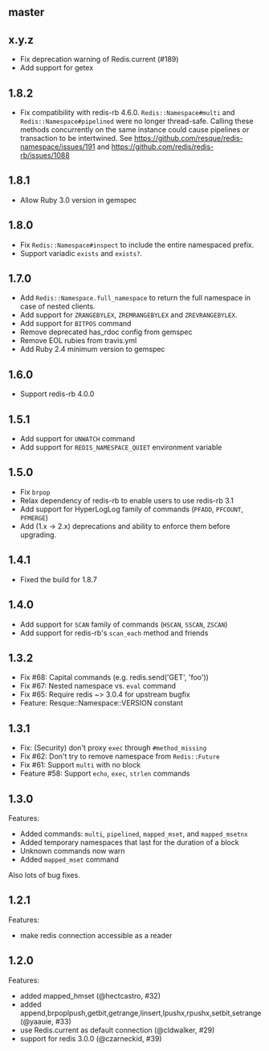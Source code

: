 ## master

## x.y.z

- Fix deprecation warning of Redis.current (#189)
- Add support for getex

## 1.8.2

- Fix compatibility with redis-rb 4.6.0. `Redis::Namespace#multi` and `Redis::Namespace#pipelined` were no longer
  thread-safe. Calling these methods concurrently on the same instance could cause pipelines or transaction to be
  intertwined. See https://github.com/resque/redis-namespace/issues/191 and https://github.com/redis/redis-rb/issues/1088

## 1.8.1

 - Allow Ruby 3.0 version in gemspec

## 1.8.0

 - Fix `Redis::Namespace#inspect` to include the entire namespaced prefix.
 - Support variadic `exists` and `exists?`.

## 1.7.0

 - Add `Redis::Namespace.full_namespace` to return the full namespace in case of nested clients.
 - Add support for `ZRANGEBYLEX`, `ZREMRANGEBYLEX` and `ZREVRANGEBYLEX`.
 - Add support for `BITPOS` command
 - Remove deprecated has_rdoc config from gemspec
 - Remove EOL rubies from travis.yml
 - Add Ruby 2.4 minimum version to gemspec

## 1.6.0

 - Support redis-rb 4.0.0

## 1.5.1

 - Add support for `UNWATCH` command
 - Add support for `REDIS_NAMESPACE_QUIET` environment variable

## 1.5.0

 - Fix `brpop`
 - Relax dependency of redis-rb to enable users to use redis-rb 3.1
 - Add support for HyperLogLog family of commands (`PFADD`, `PFCOUNT`, `PFMERGE`)
 - Add (1.x -> 2.x) deprecations and ability to enforce them before upgrading.

## 1.4.1

 - Fixed the build for 1.8.7

## 1.4.0

 - Add support for `SCAN` family of commands (`HSCAN`, `SSCAN`, `ZSCAN`)
 - Add support for redis-rb's `scan_each` method and friends

## 1.3.2

 - Fix #68: Capital commands (e.g. redis.send('GET', 'foo'))
 - Fix #67: Nested namespace vs. `eval` command
 - Fix #65: Require redis ~> 3.0.4 for upstream bugfix
 - Feature: Resque::Namespace::VERSION constant

## 1.3.1

 - Fix: (Security) don't proxy `exec` through `#method_missing`
 - Fix #62: Don't try to remove namespace from `Redis::Future`
 - Fix #61: Support `multi` with no block
 - Feature #58: Support `echo`, `exec`, `strlen` commands

## 1.3.0

Features:
  - Added commands: `multi`, `pipelined`, `mapped_mset`, and `mapped_msetnx`
  - Added temporary namespaces that last for the duration of a block
  - Unknown commands now warn
  - Added `mapped_mset` command

Also lots of bug fixes.

## 1.2.1

Features:
  - make redis connection accessible as a reader

## 1.2.0

Features:
  - added mapped_hmset (@hectcastro, #32)
  - added append,brpoplpush,getbit,getrange,linsert,lpushx,rpushx,setbit,setrange (@yaauie, #33)
  - use Redis.current as default connection (@cldwalker, #29)
  - support for redis 3.0.0 (@czarneckid, #39)
